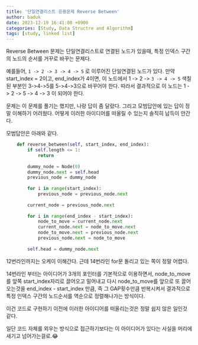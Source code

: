 ```yaml
---
title: '단일연결리스트 응용문제 Reverse Between'
author: baduk
date: 2023-12-19 16:41:00 +0900
categories: [Study, Data Structre and Algorithm]
tags: [study, linked list]
---
```

Reverse Between 문제는 단일연결리스트로 연결된 노드가 있을때, 특정 인덱스 구간의 노드의 순서를 거꾸로 바꾸는 문제다.

예를들어, 
`1 -> 2 -> 3 -> 4 -> 5` 로 이루어진 단일연결된 노드가 있다. 만약 start_index = 2이고, end_index가 4이면, 이 노드에서 1 -> 2 -> `3 -> 4 -> 5` 색칠된 부분인 3->4->5를 5->4->3으로 바꾸어야 한다. 따라서 결과적으로 이 노드는 1 -> 2 -> 5 -> 4 -> 3 이 되어야 한다.

문제는 이 문제를 풀기는 했지만, 나랑 답이 좀 달랐다. 그리고 모범답안에 있는 답이 정말 이해하기 어려웠다. 어떻게 이러한 아이디어를 떠올릴 수 있는지 솔직히 납득이 안간다.

모범답안은 아래와 같다.
```python
    def reverse_between(self, start_index, end_index):
        if self.length <= 1:
            return
    
        dummy_node = Node(0)
        dummy_node.next = self.head
        previous_node = dummy_node
    
        for i in range(start_index):
            previous_node = previous_node.next
    
        current_node = previous_node.next
    
        for i in range(end_index - start_index):
            node_to_move = current_node.next
            current_node.next = node_to_move.next
            node_to_move.next = previous_node.next
            previous_node.next = node_to_move
    
        self.head = dummy_node.next
```
12번라인까지는 오케이 이해간다. 근데 14번라인 for문 돌리고 있는 쪽이 정말 어렵다. 

14번라인 부터는 아이디어가 3개의 포인터를 기본적으로 이용하면서, node_to_move를 앞쪽 start_index자리로 끌어오고 밀어내고 다시 node_to_move를 앞으로 또 끌어오는것을 end_index - start_index 만큼, 즉 그 GAP횟수만큼 반복시켜서 결과적으로 특정 인덱스 구간의 노드순서를 역순으로 정렬해나가는 방식이다.

이건 코드로 구현하기 이전에 이러한 아이디어를 떠올리는것은 정말 쉽지 않은 일인것 같다.

일단 코드 자체를 외우는 방식으로 접근하기보다는 이 아이디어가 있다는 사실을 머리에 새기고 넘어가는걸로.😂